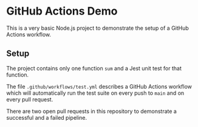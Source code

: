 # GitHub Actions Demo
This is a very basic Node.js project to demonstrate the setup of a GitHub Actions workflow.

## Setup
The project contains only one function `sum` and a Jest unit test for that function.

The file `.github/workflows/test.yml` describes a GitHub Actions workflow which will automatically run the test suite on every push to `main` and on every pull request.

There are two open pull requests in this repository to demonstrate a successful and a failed pipeline.

